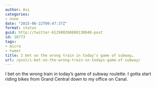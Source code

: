 ```yaml
---
author: Avi
categories:
- none
date: "2015-06-22T09:47:37Z"
format: status
guid: http://twitter-612980260880130048-post
id: 10773
tags:
- micro
- tweet
title: I bet on the wrong train in today’s game of subway…
url: /post/i-bet-on-the-wrong-train-in-todays-game-of-subway/
---
```

I bet on the wrong train in today’s game of subway roulette. I gotta start riding bikes from Grand Central down to my office on Canal.